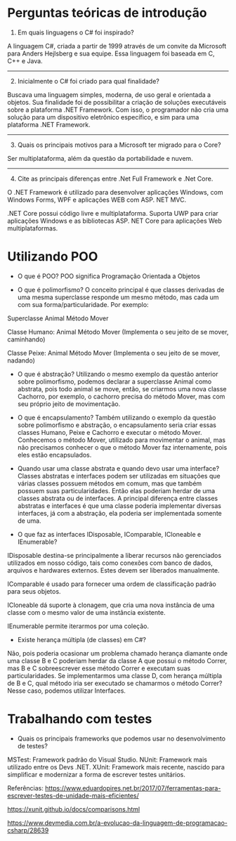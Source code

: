 # Perguntas teóricas de introdução

1. Em quais linguagens o C# foi inspirado?

A linguagem C#, criada a partir de 1999 através de um convite da Microsoft para Anders Hejlsberg e sua equipe.
Essa linguagem foi baseada em C, C++ e Java.

***

2. Inicialmente o C# foi criado para qual finalidade?

Buscava uma linguagem simples, moderna, de uso geral e orientada a objetos.
Sua finalidade foi de possibilitar a criação de soluções executáveis sobre a plataforma .NET Framework.
Com isso, o programador não cria uma solução para um dispositivo eletrônico específico, e sim para uma plataforma .NET Framework.

***

3. Quais os principais motivos para a Microsoft ter migrado para o Core?

Ser multiplataforma, além da questão da portabilidade e nuvem.

***

4. Cite as principais diferenças entre .Net Full Framework e .Net Core.

O .NET Framework é utilizado para desenvolver aplicações Windows, com Windows Forms, WPF e aplicações WEB com ASP. NET MVC.

.NET Core possui código livre e multiplataforma. Suporta UWP para criar aplicações Windows e as bibliotecas ASP. NET Core para aplicações Web multiplataformas.

# Utilizando POO

* O que é POO?
POO significa Programação Orientada a Objetos

* O que é polimorfismo?
O conceito principal é que classes derivadas de uma mesma superclasse responde um mesmo método, mas cada um com sua forma/particularidade.
Por exemplo:

Superclasse Animal
Método Mover

Classe Humano: Animal
Método Mover (Implementa o seu jeito de se mover, caminhando)

Classe Peixe: Animal
Método Mover (Implementa o seu jeito de se mover, nadando)

* O que é abstração?
Utilizando o mesmo exemplo da questão anterior sobre polimorfismo, podemos declarar a superclasse Animal como abstrata, pois todo animal se move, então, se criarmos uma nova classe Cachorro, por exemplo, o cachorro precisa do método Mover, mas com seu próprio jeito de movimentação.

* O que é encapsulamento?
Também utilizando o exemplo da questão sobre polimorfismo e abstração, o encapsulamento seria criar essas classes Humano, Peixe e Cachorro e executar o método Mover.
Conhecemos o método Mover, utilizado para movimentar o animal, mas não precisamos conhecer o que o método Mover faz internamente, pois eles estão encapsulados.

* Quando usar uma classe abstrata e quando devo usar uma interface?
Classes abstratas e interfaces podem ser utilizadas em situações que várias classes possuem métodos em comum, mas que também possuem suas particularidades. Então elas poderiam herdar de uma classes abstrata ou de interfaces.
A principal diferença entre classes abstratas e interfaces é que uma classe poderia implementar diversas interfaces, já com a abstração, ela poderia ser implementada somente de uma.

* O que faz as interfaces IDisposable, IComparable, ICloneable e IEnumerable?

IDisposable destina-se principalmente a liberar recursos não gerenciados utilizados em nosso código, tais como conexões com banco de dados, arquivos e hardwares externos. Estes devem ser liberados manualmente.

IComparable é usado para fornecer uma ordem de classificação padrão para seus objetos.

ICloneable dá suporte à clonagem, que cria uma nova instância de uma classe com o mesmo valor de uma instância existente.

IEnumerable permite iterarmos por uma coleção.

* Existe herança múltipla (de classes) em C#?

Não, pois poderia ocasionar um problema chamado herança diamante onde uma classe B e C poderiam herdar da classe A que possui o método Correr, mas B e C sobreescrever esse método Correr e executam suas particularidades.
Se implementarmos uma classe D, com herança múltipla de B e C, qual método iria ser executado se chamarmos o método Correr?
Nesse caso, podemos utilizar Interfaces.

# Trabalhando com testes

* Quais os principais frameworks que podemos usar no desenvolvimento de testes?

MSTest: Framework padrão do Visual Studio.
NUnit: Framework mais utilizado entre os Devs .NET.
XUnit: Framework mais recente, nascido para simplificar e modernizar a forma de escrever testes unitários.

Referências:
https://www.eduardopires.net.br/2017/07/ferramentas-para-escrever-testes-de-unidade-mais-eficientes/

https://xunit.github.io/docs/comparisons.html

https://www.devmedia.com.br/a-evolucao-da-linguagem-de-programacao-csharp/28639